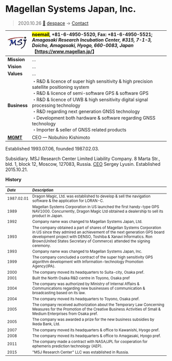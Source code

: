 # Magellan Systems Japan, Inc.
> 2020.10.26 [🚀](../../index/index.md) [despace](../index.md) → [Contact](../contact.md)

|[![](../f/con/m/magellan_sj_logo1_thumb.jpg)](../f/con/m/magellan_sj_logo1.png)|<mark>noemail</mark>, +81-6-4950-5520, Fax: +81-6-4950-5521;<br> *Amagasaki Research Incubation Center, #315, 7-1-3, Doicho, Amagasaki, Hyogo, 660-0083, Japan*<br> 【<https://www.magellan.jp/>】|
|:--|:--|
|**Mission**|…|
|**Vision**|…|
|**Values**|…|
|**Business**|・R&D & licence of super high sensitivity & high precision satellite positioning system<br> ・R&D & licence of semi-software GPS & software GPS<br> ・R&D & licence of UWB & high sensitivity digital signal processing technology<br> ・R&D regarding next generation GNSS technology<br> ・Development both hardware & software regarding GNSS technology<br> ・Importer & seller of GNSS related products|
|**[MGMT](../mgmt.md)**|CEO — Nobuhiro Kishimoto|

Established 1993.07.06, founded 1987.02.03.

Subsidiary. MSJ Research Center Limited Liability Company. 8 Marta Str., bld. 1, block 12, Moscow, 127083, Russia. [CEO](mgmt.md) Sergey Lyusin. Established 2015.10.21.

**History**

<small>

|*Date*|*Description*|
|:--|:--|
|1987.02.01|Dragon Magic, Ltd. was established to develop & sell the navigation software & the application for LORAN-C.|
|1989|Magellan Systems Corporation in US launched the first handy-type GPS NAV1000. Concurrently, Dragon Magic Ltd obtained a dealership to sell its product in Japan.|
|1992|Company name was changed to Magellan Systems Japan, Ltd.|
|1993|The company obtained a part of shares of Magellan Systems Corporation in US since they admired an achievement of the next generation GPS board development project with DENSO, Toshiba & Xanavi Informatics. Ron Brown(United States Secretary of Commerce) attended the signing ceremony.|
|1993|Company name was changed to Magellan Systems Japan, Inc.|
|1999|The company concluded a contract of the super high sensitivity GPS algorithm development with Information-technology Promotion Agency(IPA).|
|2000|The company moved its headquarters to Suita-city, Osaka pref.|
|2001|Built the North Osaka R&D centre in Toyono, Osaka pref|
|2004|The company was authorized by Ministry of Internal Affairs & Communications regarding new businesses of communication & broadcasting based on its law.|
|2004|The company moved its headquarters to Toyono, Osaka pref.|
|2005|The company received authorization about the Temporary Law Concerning Measures for the Promotion of the Creative Business Activities of Small & Medium Enterprises from Osaka pref.|
|2005|The company was awarded a prize for the new business subsidies by Ikeda Bank, Ltd.|
|2007|The company moved its headquarters & office to Kawanishi, Hyogo pref.|
|2008|The company moved its headquarters & office to Amagasaki, Hyogo pref.|
|2011|The company made a contract with NASA/JPL for cooperation for ephemeris prediction technology (AEP).|
|2015|"MSJ Research Center" LLC was established in Russia.|

</small>

<p style="page-break-after:always"> </p>

